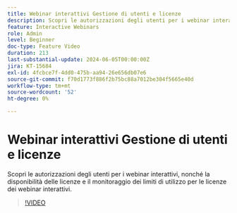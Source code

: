 ```yaml
---
title: Webinar interattivi Gestione di utenti e licenze
description: Scopri le autorizzazioni degli utenti per i webinar interattivi, nonché la disponibilità delle licenze e il monitoraggio dei limiti di utilizzo per le licenze dei webinar interattivi.
feature: Interactive Webinars
role: Admin
level: Beginner
doc-type: Feature Video
duration: 213
last-substantial-update: 2024-06-05T00:00:00Z
jira: KT-15684
exl-id: 4fcbce7f-4dd0-475b-aa94-26e656db07e6
source-git-commit: f70d1773f886f2b75bc88a7012be304f5665e40d
workflow-type: tm+mt
source-wordcount: '52'
ht-degree: 0%

---
```


# Webinar interattivi Gestione di utenti e licenze

Scopri le autorizzazioni degli utenti per i webinar interattivi, nonché la disponibilità delle licenze e il monitoraggio dei limiti di utilizzo per le licenze dei webinar interattivi.

>[!VIDEO](https://video.tv.adobe.com/v/3446124/?learn=on&captions=ita)
